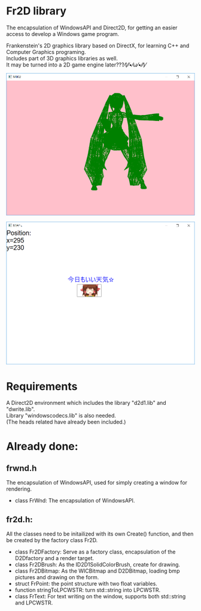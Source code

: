 # Fr2D library    
The encapsulation of WindowsAPI and Direct2D, for getting an easier access to develop a Windows game program.   

Frankenstein's 2D graphics library based on DirectX, for learning C++ and Computer Graphics programing.   
Includes part of 3D graphics libraries as well.   
It may be turned into a 2D game engine later???⁄(⁄⁄•⁄ω⁄•⁄⁄)⁄    

![miku.png](https://raw.githubusercontent.com/salty-Frankenstein/Fr2D/master/examples/miku.png)    

![好天气.png](https://raw.githubusercontent.com/salty-Frankenstein/Fr2D/master/examples/好天气.png) 

# Requirements
A Direct2D environment which includes the library "d2d1.lib" and "dwrite.lib".    
Library "windowscodecs.lib" is also needed.  
(The heads related have already been included.)  

# Already done:    
## frwnd.h    
The encapsulation of WindowsAPI, used for simply creating a window for rendering.    
- class FrWnd: The encapsulation of WindowsAPI.     

## fr2d.h:    
All the classes need to be initailized with its own Create() function, and then be created by the factory class Fr2D.     
- class Fr2DFactory: Serve as a factory class, encapsulation of the D2Dfactory and a render target.     
- class Fr2DBrush: As the ID2D1SolidColorBrush, create for drawing.     
- class Fr2DBitmap: As the WICBitmap and D2DBitmap, loading bmp pictures and drawing on the form.     
- struct FrPoint: the point structure with two float variables.    
- function stringToLPCWSTR: turn std::string into LPCWSTR.    
- class FrText: For text writing on the window, supports both std::string and LPCWSTR.    
